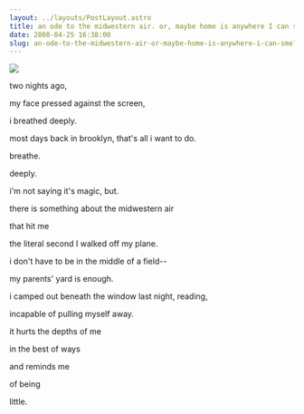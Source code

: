```yaml
---
layout: ../layouts/PostLayout.astro
title: an ode to the midwestern air. or, maybe home is anywhere I can smell trees and dirt.
date: 2008-04-25 16:38:00
slug: an-ode-to-the-midwestern-air-or-maybe-home-is-anywhere-i-can-smell-trees-and-dirt
---
```


[![](http://2.bp.blogspot.com/_uemGSKgAPTU/SBIJx_-S83I/AAAAAAAAAJs/fYM0d0fL3uU/s200/IMG_1167.JPG)](http://2.bp.blogspot.com/_uemGSKgAPTU/SBIJx_-S83I/AAAAAAAAAJs/fYM0d0fL3uU/s1600-h/IMG_1167.JPG)  
  

  

  

  

  

  

  

  

  

  

  

  

  

two nights ago,

my face pressed against the screen,

i breathed deeply.

most days back in brooklyn, that's all i want to do.

breathe.

deeply.

i'm not saying it's magic, but.

there is something about the midwestern air

that hit me

the literal second I walked off my plane.

i don't have to be in the middle of a field--

my parents' yard is enough.

i camped out beneath the window last night, reading,

incapable of pulling myself away.

it hurts the depths of me

in the best of ways

and reminds me

of being 

little.
